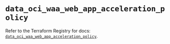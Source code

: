 # `data_oci_waa_web_app_acceleration_policy`

Refer to the Terraform Registry for docs: [`data_oci_waa_web_app_acceleration_policy`](https://registry.terraform.io/providers/oracle/oci/6.18.0/docs/data-sources/waa_web_app_acceleration_policy).
